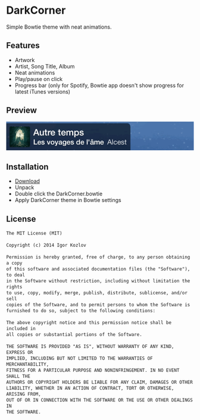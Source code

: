 # DarkCorner

Simple Bowtie theme with neat animations.

## Features

* Artwork
* Artist, Song Title, Album
* Neat animations
* Play/pause on click
* Progress bar (only for Spotify, Bowtie app doesn't show progress for latest iTunes versions)

## Preview

![](preview.gif)

## Installation

* [Download](https://github.com/Igor10k/ikSelect/archive/master.zip)
* Unpack
* Double click the DarkCorner.bowtie
* Apply DarkCorner theme in Bowtie settings

## License

```
The MIT License (MIT)

Copyright (c) 2014 Igor Kozlov

Permission is hereby granted, free of charge, to any person obtaining a copy
of this software and associated documentation files (the "Software"), to deal
in the Software without restriction, including without limitation the rights
to use, copy, modify, merge, publish, distribute, sublicense, and/or sell
copies of the Software, and to permit persons to whom the Software is
furnished to do so, subject to the following conditions:

The above copyright notice and this permission notice shall be included in
all copies or substantial portions of the Software.

THE SOFTWARE IS PROVIDED "AS IS", WITHOUT WARRANTY OF ANY KIND, EXPRESS OR
IMPLIED, INCLUDING BUT NOT LIMITED TO THE WARRANTIES OF MERCHANTABILITY,
FITNESS FOR A PARTICULAR PURPOSE AND NONINFRINGEMENT. IN NO EVENT SHALL THE
AUTHORS OR COPYRIGHT HOLDERS BE LIABLE FOR ANY CLAIM, DAMAGES OR OTHER
LIABILITY, WHETHER IN AN ACTION OF CONTRACT, TORT OR OTHERWISE, ARISING FROM,
OUT OF OR IN CONNECTION WITH THE SOFTWARE OR THE USE OR OTHER DEALINGS IN
THE SOFTWARE.
```
